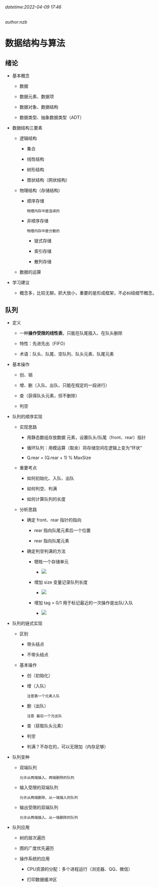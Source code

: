 ###### datetime:2022-04-09 17:46

###### author:nzb

# 数据结构与算法

## 绪论

* 基本概念

    * 数据

    * 数据元素、数据项

    * 数据对象、数据结构

    * 数据类型、抽象数据类型（ADT）

* 数据结构三要素

    * 逻辑结构

        * 集合

        * 线性结构

        * 树形结构

        * 图状结构（网状结构）

    * 物理结构（存储结构）

        * 顺序存储

          `物理内存中是连续的`

        * 非顺序存储

          `物理内存中是分散的`

            * 链式存储

            * 索引存储

            * 散列存储

    * 数据的运算

* 学习建议

    * 概念多，比较无聊。抓大放小，重要的是形成框架，不必纠结细节概念。

## 队列

* 定义

    * 一种**操作受限的线性表**，只能在队尾插入、在队头删除

    * 特性：先进先出（FIFO）

    * 术语：队头、队尾、空队列、队头元素、队尾元素

* 基本操作

    * 创、销

    * 增、删（入队、出队、只能在规定的一段进行）

    * 查（获得队头元素，但不删除）

    * 判空

* 队列的顺序实现

    * 实现思路

        * 用静态数组存放数据 元素，设置队头/队尾（front、rear）指针

        * 循环队列：用模运算（取余）将存储空间在逻辑上变为“环状”

        * Q.rear = (Q.rear + 1) % MaxSize

    * 重要考点

        * 如何初始化、入队、出队

        * 如何判空、判满

        * 如何计算队列的长度

    * 分析思路

        * 确定 front、rear 指针的指向

            * rear 指向队尾元素后一个位置

            * rear 指向队尾元素

        * 确定判空判满的方法

            * 牺牲一个存储单元

                * ![](https://api2.mubu.com/v3/document_image/0dc3cf1d-1891-4200-99c7-098365b68668-5771924.jpg)

            * 增加 size 变量记录队列长度

                * ![](https://api2.mubu.com/v3/document_image/3959b37b-784e-4469-a804-7400996901bf-5771924.jpg)

            * 增加 tag = 0/1 用于标记最近的一次操作是出队/入队

                * ![](https://api2.mubu.com/v3/document_image/7e9cbca2-dcbb-4bbf-b0a5-9f9bf55baf3f-5771924.jpg)

* 队列的链式实现

    * 区别

        * 带头结点

        * 不带头结点

    * 基本操作

        * 创（初始化）

        * 增（入队）

          `注意第一个元素入队`

        * 删（出队）

          `注意 最后一个元出队`

        * 查（获取队头元素）

        * 判空

        * 判满？不存在的，可以无限加（内存足够）

* 队列变种

    * 双端队列

      `允许从两端插入、两端删除的队列`

    * 输入受限的双端队列

      `允许从两端删除、从一端插入的队列`

    * 输出受限的双端队列

      `允许从两端插入、从一端删除的队列`

* 队列应用

    * 树的层次遍历

    * 图的广度优先遍历

    * 操作系统的应用

        * CPU资源的分配：多个进程运行（浏览器、QQ、微信）

        * 打印数据缓冲区
